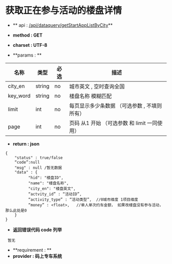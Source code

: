 
# 获取正在参与活动的楼盘详情

* ** api : [/api/dataquery/getStartAppListByCity](/api/dataquery/getStartAppListByCity)** 

* **method : GET**

* **charset : UTF-8**

* **params : **

| 名称|类型| 必选 | 描述|
| -- | -- | -- | -- |
| city_en  | string | no | 城市英文 , 空时查询全国|
| key_word  | string | no | 楼盘名称 模糊匹配|
|limit|int|no|每页显示多少条数据 （可选参数 , 不填则所有） |
|page|int|no|页码 从1 开始  （可选参数 和 limit 一同使用）|


* **return : json**

```
{
    "status" : true/false
    “code”:null
    "msg" : null /暂无数据 
    "data" : {
          "hid": "楼盘ID",
          "name": "楼盘名称",
          "city_en": "楼盘英文",
          “actvity_id” : “活动ID”,
          “activity_type” : “活动类型”,  //0城市维度 1项目维度
          “money” : <float>,   //单人单次约车金额， 如果改楼盘没有参与活动，那么此处是0
    }
}
```
* **返回错误代码 code 列举**

```
 暂无

```


* **requirement : **
* **provider : 码上专车系统**
